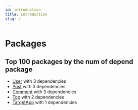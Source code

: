 ```yaml
---
id: introduction
title: Introduction
slug: /
---
```


# Packages

## Top 100 packages by the num of depend package

- [User](packages/User.md) with 3 dependencies
- [Post](packages/Post.md) with 3 dependencies
- [Comment](packages/Comment.md) with 3 dependencies
- [Top](packages/Top.md) with 2 dependencies
- [TargetApp](packages/TargetApp.md) with 1 dependencies

